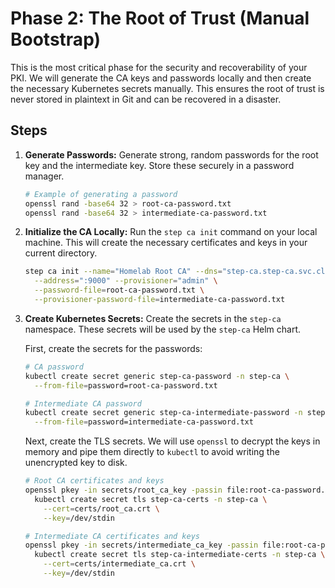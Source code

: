 # Phase 2: The Root of Trust (Manual Bootstrap)

This is the most critical phase for the security and recoverability of your PKI. We will generate the CA keys and passwords locally and then create the necessary Kubernetes secrets manually. This ensures the root of trust is never stored in plaintext in Git and can be recovered in a disaster.

## Steps

1.  **Generate Passwords:**
    Generate strong, random passwords for the root key and the intermediate key. Store these securely in a password manager.

    ```bash
    # Example of generating a password
    openssl rand -base64 32 > root-ca-password.txt
    openssl rand -base64 32 > intermediate-ca-password.txt
    ```

2.  **Initialize the CA Locally:**
    Run the `step ca init` command on your local machine. This will create the necessary certificates and keys in your current directory.

    ```bash
    step ca init --name="Homelab Root CA" --dns="step-ca.step-ca.svc.cluster.local" \
      --address=":9000" --provisioner="admin" \
      --password-file=root-ca-password.txt \
      --provisioner-password-file=intermediate-ca-password.txt
    ```

3.  **Create Kubernetes Secrets:**
    Create the secrets in the `step-ca` namespace. These secrets will be used by the `step-ca` Helm chart.

    First, create the secrets for the passwords:
    ```bash
    # CA password
    kubectl create secret generic step-ca-password -n step-ca \
      --from-file=password=root-ca-password.txt

    # Intermediate CA password
    kubectl create secret generic step-ca-intermediate-password -n step-ca \
      --from-file=password=intermediate-ca-password.txt
    ```

    Next, create the TLS secrets. We will use `openssl` to decrypt the keys in memory and pipe them directly to `kubectl` to avoid writing the unencrypted key to disk.

    ```bash
    # Root CA certificates and keys
    openssl pkey -in secrets/root_ca_key -passin file:root-ca-password.txt | \
      kubectl create secret tls step-ca-certs -n step-ca \
        --cert=certs/root_ca.crt \
        --key=/dev/stdin

    # Intermediate CA certificates and keys
    openssl pkey -in secrets/intermediate_ca_key -passin file:root-ca-password.txt | \
      kubectl create secret tls step-ca-intermediate-certs -n step-ca \
        --cert=certs/intermediate_ca.crt \
        --key=/dev/stdin
    ```
